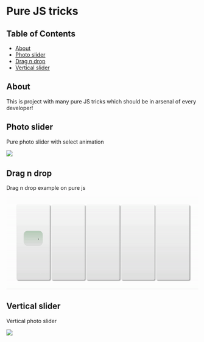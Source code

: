 # Pure JS tricks

## Table of Contents

- [About](#about)
- [Photo slider](#photoslider)
- [Drag n drop](#drahndrop)
- [Vertical slider](#verticalslider)

## About <a name = "about"></a>

This is project with many pure JS tricks which should be in arsenal of every developer!

## Photo slider <a name = "photoslider"></a>

Pure photo slider with select animation

<img src="./photo-slider-js/gif/ezgif.com-gif-maker.gif">

## Drag n drop <a name = "drahndrop"></a>

Drag n drop example on pure js

<img src="./drag-n-drop/gif/ezgif.com-gif-maker (1).gif">

## Vertical slider<a name = "verticalslider"></a>

Vertical photo slider

<img src="./slider/gif/ezgif.com-gif-maker (2).gif">
